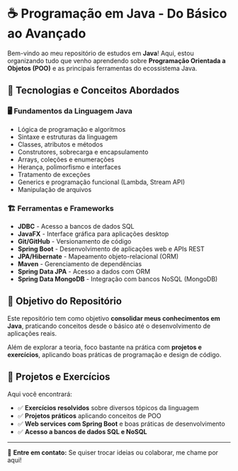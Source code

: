 # ☕ Programação em Java - Do Básico ao Avançado

Bem-vindo ao meu repositório de estudos em **Java**! Aqui, estou organizando tudo que venho aprendendo sobre **Programação Orientada a Objetos (POO)** e as principais ferramentas do ecossistema Java.

## 🔹 Tecnologias e Conceitos Abordados

### 🖥️ **Fundamentos da Linguagem Java**
- Lógica de programação e algoritmos
- Sintaxe e estruturas da linguagem
- Classes, atributos e métodos
- Construtores, sobrecarga e encapsulamento
- Arrays, coleções e enumerações
- Herança, polimorfismo e interfaces
- Tratamento de exceções
- Generics e programação funcional (Lambda, Stream API)
- Manipulação de arquivos

### 🏗️ **Ferramentas e Frameworks**
- **JDBC** - Acesso a bancos de dados SQL  
- **JavaFX** - Interface gráfica para aplicações desktop  
- **Git/GitHub** - Versionamento de código  
- **Spring Boot** - Desenvolvimento de aplicações web e APIs REST  
- **JPA/Hibernate** - Mapeamento objeto-relacional (ORM)  
- **Maven** - Gerenciamento de dependências  
- **Spring Data JPA** - Acesso a dados com ORM  
- **Spring Data MongoDB** - Integração com bancos NoSQL (MongoDB)  

## 🎯 Objetivo do Repositório

Este repositório tem como objetivo **consolidar meus conhecimentos em Java**, praticando conceitos desde o básico até o desenvolvimento de aplicações reais.  

Além de explorar a teoria, foco bastante na prática com **projetos e exercícios**, aplicando boas práticas de programação e design de código.

## 📌 Projetos e Exercícios

Aqui você encontrará:
- ✅ **Exercícios resolvidos** sobre diversos tópicos da linguagem  
- ✅ **Projetos práticos** aplicando conceitos de POO  
- ✅ **Web services com Spring Boot** e boas práticas de desenvolvimento  
- ✅ **Acesso a bancos de dados SQL e NoSQL**  

---

📩 **Entre em contato:** Se quiser trocar ideias ou colaborar, me chame por aqui! 
